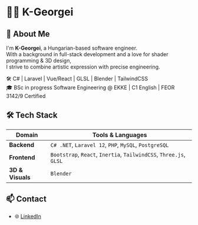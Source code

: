 # 👨‍💻 K-Georgei

## 🧠 About Me
I'm **K-Georgei**, a Hungarian-based software engineer.  
With a background in full-stack development and a love for shader programming & 3D design,  
I strive to combine artistic expression with precise engineering.

🛠️ C# | Laravel | Vue/React | GLSL | Blender | TailwindCSS  
🎓 BSc in progress Software Engineering @ EKKE | C1 English | FEOR 3142/9 Certified

## 🛠️ Tech Stack

| Domain              | Tools & Languages                                                                 |
|---------------------|------------------------------------------------------------------------------------|
| **Backend**         | `C# .NET`, `Laravel 12`, `PHP`, `MySQL`, `PostgreSQL`                             |
| **Frontend**        | `Bootstrap`, `React`, `Inertia`, `TailwindCSS`, `Three.js`, `GLSL`                |
| **3D & Visuals**    | `Blender`                                                                        |

## 📫 Contact

- 🌐 [LinkedIn](https://www.linkedin.com/in/kleingergo/)
